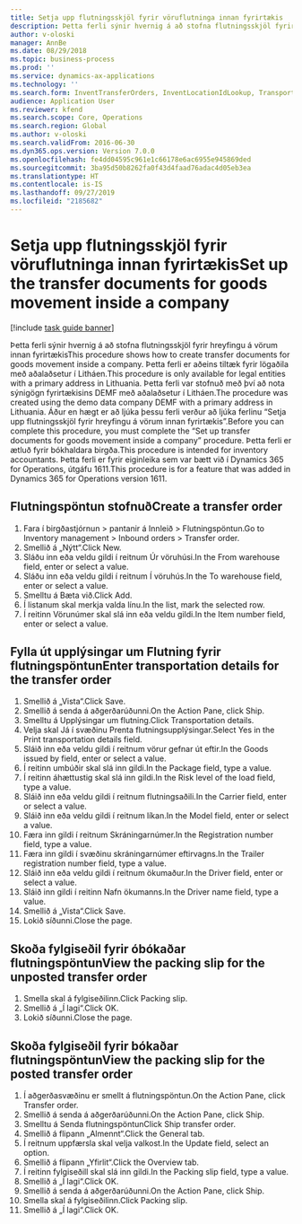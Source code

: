 ```yaml
---
title: Setja upp flutningsskjöl fyrir vöruflutninga innan fyrirtækis
description: Þetta ferli sýnir hvernig á að stofna flutningsskjöl fyrir hreyfingu á vörum innan fyrirtækis
author: v-oloski
manager: AnnBe
ms.date: 08/29/2018
ms.topic: business-process
ms.prod: ''
ms.service: dynamics-ax-applications
ms.technology: ''
ms.search.form: InventTransferOrders, InventLocationIdLookup, TransportationDocument, HcmWorkerLookUp, SrsReportViewerForm, InventTransferParmShip
audience: Application User
ms.reviewer: kfend
ms.search.scope: Core, Operations
ms.search.region: Global
ms.author: v-oloski
ms.search.validFrom: 2016-06-30
ms.dyn365.ops.version: Version 7.0.0
ms.openlocfilehash: fe4dd04595c961e1c66178e6ac6955e945869ded
ms.sourcegitcommit: 3ba95d50b8262fa0f43d4faad76adac4d05eb3ea
ms.translationtype: HT
ms.contentlocale: is-IS
ms.lasthandoff: 09/27/2019
ms.locfileid: "2185682"
---
```

# <a name="set-up-the-transfer-documents-for-goods-movement-inside-a-company"></a><span data-ttu-id="ba6f0-103">Setja upp flutningsskjöl fyrir vöruflutninga innan fyrirtækis</span><span class="sxs-lookup"><span data-stu-id="ba6f0-103">Set up the transfer documents for goods movement inside a company</span></span>

[!include [task guide banner](../../includes/task-guide-banner.md)]

<span data-ttu-id="ba6f0-104">Þetta ferli sýnir hvernig á að stofna flutningsskjöl fyrir hreyfingu á vörum innan fyrirtækis</span><span class="sxs-lookup"><span data-stu-id="ba6f0-104">This procedure shows how to create transfer documents for goods movement inside a company.</span></span> <span data-ttu-id="ba6f0-105">Þetta ferli er aðeins tiltæk fyrir lögaðila með aðalaðsetur í Litháen.</span><span class="sxs-lookup"><span data-stu-id="ba6f0-105">This procedure is only available for legal entities with a primary address in Lithuania.</span></span> <span data-ttu-id="ba6f0-106">Þetta ferli var stofnuð með því að nota sýnigögn fyrirtækisins DEMF með aðalaðsetur í Litháen.</span><span class="sxs-lookup"><span data-stu-id="ba6f0-106">The procedure was created using the demo data company DEMF with a primary address in Lithuania.</span></span> <span data-ttu-id="ba6f0-107">Áður en hægt er að ljúka þessu ferli verður að ljúka ferlinu “Setja upp flutningsskjöl fyrir hreyfingu á vörum innan fyrirtækis”.</span><span class="sxs-lookup"><span data-stu-id="ba6f0-107">Before you can complete this procedure, you must complete the “Set up transfer documents for goods movement inside a company” procedure.</span></span> <span data-ttu-id="ba6f0-108">Þetta ferli er ætluð fyrir bókhaldara birgða.</span><span class="sxs-lookup"><span data-stu-id="ba6f0-108">This procedure is intended for inventory accountants.</span></span> <span data-ttu-id="ba6f0-109">Þetta ferli er fyrir eiginleika sem var bætt við í Dynamics 365 for Operations, útgáfu 1611.</span><span class="sxs-lookup"><span data-stu-id="ba6f0-109">This procedure is for a feature that was added in Dynamics 365 for Operations version 1611.</span></span>


## <a name="create-a-transfer-order"></a><span data-ttu-id="ba6f0-110">Flutningspöntun stofnuð</span><span class="sxs-lookup"><span data-stu-id="ba6f0-110">Create a transfer order</span></span>
1. <span data-ttu-id="ba6f0-111">Fara í birgðastjórnun > pantanir á Innleið > Flutningspöntun.</span><span class="sxs-lookup"><span data-stu-id="ba6f0-111">Go to Inventory management > Inbound orders > Transfer order.</span></span>
2. <span data-ttu-id="ba6f0-112">Smellið á „Nýtt“.</span><span class="sxs-lookup"><span data-stu-id="ba6f0-112">Click New.</span></span>
3. <span data-ttu-id="ba6f0-113">Sláðu inn eða veldu gildi í reitnum Úr vöruhúsi.</span><span class="sxs-lookup"><span data-stu-id="ba6f0-113">In the From warehouse field, enter or select a value.</span></span>
4. <span data-ttu-id="ba6f0-114">Sláðu inn eða veldu gildi í reitnum Í vöruhús.</span><span class="sxs-lookup"><span data-stu-id="ba6f0-114">In the To warehouse field, enter or select a value.</span></span>
5. <span data-ttu-id="ba6f0-115">Smelltu á Bæta við.</span><span class="sxs-lookup"><span data-stu-id="ba6f0-115">Click Add.</span></span>
6. <span data-ttu-id="ba6f0-116">Í listanum skal merkja valda línu.</span><span class="sxs-lookup"><span data-stu-id="ba6f0-116">In the list, mark the selected row.</span></span>
7. <span data-ttu-id="ba6f0-117">Í reitinn Vörunúmer skal slá inn eða veldu gildi.</span><span class="sxs-lookup"><span data-stu-id="ba6f0-117">In the Item number field, enter or select a value.</span></span>

## <a name="enter-transportation-details-for-the-transfer-order"></a><span data-ttu-id="ba6f0-118">Fylla út upplýsingar um Flutning fyrir flutningspöntun</span><span class="sxs-lookup"><span data-stu-id="ba6f0-118">Enter transportation details for the transfer order</span></span>
1. <span data-ttu-id="ba6f0-119">Smellið á „Vista“.</span><span class="sxs-lookup"><span data-stu-id="ba6f0-119">Click Save.</span></span>
2. <span data-ttu-id="ba6f0-120">Smellið á senda á aðgerðarúðunni.</span><span class="sxs-lookup"><span data-stu-id="ba6f0-120">On the Action Pane, click Ship.</span></span>
3. <span data-ttu-id="ba6f0-121">Smelltu á Upplýsingar um flutning.</span><span class="sxs-lookup"><span data-stu-id="ba6f0-121">Click Transportation details.</span></span>
4. <span data-ttu-id="ba6f0-122">Velja skal Já í svæðinu Prenta flutningsupplýsingar.</span><span class="sxs-lookup"><span data-stu-id="ba6f0-122">Select Yes in the Print transportation details field.</span></span>
5. <span data-ttu-id="ba6f0-123">Sláið inn eða veldu gildi í reitnum vörur gefnar út eftir.</span><span class="sxs-lookup"><span data-stu-id="ba6f0-123">In the Goods issued by field, enter or select a value.</span></span>
6. <span data-ttu-id="ba6f0-124">Í reitinn umbúðir skal slá inn gildi.</span><span class="sxs-lookup"><span data-stu-id="ba6f0-124">In the Package field, type a value.</span></span>
7. <span data-ttu-id="ba6f0-125">Í reitinn áhættustig skal slá inn gildi.</span><span class="sxs-lookup"><span data-stu-id="ba6f0-125">In the Risk level of the load field, type a value.</span></span>
8. <span data-ttu-id="ba6f0-126">Sláið inn eða veldu gildi í reitnum flutningsaðili.</span><span class="sxs-lookup"><span data-stu-id="ba6f0-126">In the Carrier field, enter or select a value.</span></span>
9. <span data-ttu-id="ba6f0-127">Sláið inn eða veldu gildi í reitnum líkan.</span><span class="sxs-lookup"><span data-stu-id="ba6f0-127">In the Model field, enter or select a value.</span></span>
10. <span data-ttu-id="ba6f0-128">Færa inn gildi í reitnum Skráningarnúmer.</span><span class="sxs-lookup"><span data-stu-id="ba6f0-128">In the Registration number field, type a value.</span></span>
11. <span data-ttu-id="ba6f0-129">Færa inn gildi í svæðinu skráningarnúmer eftirvagns.</span><span class="sxs-lookup"><span data-stu-id="ba6f0-129">In the Trailer registration number field, type a value.</span></span>
12. <span data-ttu-id="ba6f0-130">Sláið inn eða veldu gildi í reitnum ökumaður.</span><span class="sxs-lookup"><span data-stu-id="ba6f0-130">In the Driver field, enter or select a value.</span></span>
13. <span data-ttu-id="ba6f0-131">Sláið inn gildi í reitinn Nafn ökumanns.</span><span class="sxs-lookup"><span data-stu-id="ba6f0-131">In the Driver name field, type a value.</span></span>
14. <span data-ttu-id="ba6f0-132">Smellið á „Vista“.</span><span class="sxs-lookup"><span data-stu-id="ba6f0-132">Click Save.</span></span>
15. <span data-ttu-id="ba6f0-133">Lokið síðunni.</span><span class="sxs-lookup"><span data-stu-id="ba6f0-133">Close the page.</span></span>

## <a name="view-the-packing-slip-for-the-unposted-transfer-order"></a><span data-ttu-id="ba6f0-134">Skoða fylgiseðil fyrir óbókaðar flutningspöntun</span><span class="sxs-lookup"><span data-stu-id="ba6f0-134">View the packing slip for the unposted transfer order</span></span>
1. <span data-ttu-id="ba6f0-135">Smella skal á fylgiseðilinn.</span><span class="sxs-lookup"><span data-stu-id="ba6f0-135">Click Packing slip.</span></span>
2. <span data-ttu-id="ba6f0-136">Smellið á „Í lagi“.</span><span class="sxs-lookup"><span data-stu-id="ba6f0-136">Click OK.</span></span>
3. <span data-ttu-id="ba6f0-137">Lokið síðunni.</span><span class="sxs-lookup"><span data-stu-id="ba6f0-137">Close the page.</span></span>

## <a name="view-the-packing-slip-for-the-posted-transfer-order"></a><span data-ttu-id="ba6f0-138">Skoða fylgiseðil fyrir bókaðar flutningspöntun</span><span class="sxs-lookup"><span data-stu-id="ba6f0-138">View the packing slip for the posted transfer order</span></span>
1. <span data-ttu-id="ba6f0-139">Í aðgerðasvæðinu er smellt á flutningspöntun.</span><span class="sxs-lookup"><span data-stu-id="ba6f0-139">On the Action Pane, click Transfer order.</span></span>
2. <span data-ttu-id="ba6f0-140">Smellið á senda á aðgerðarúðunni.</span><span class="sxs-lookup"><span data-stu-id="ba6f0-140">On the Action Pane, click Ship.</span></span>
3. <span data-ttu-id="ba6f0-141">Smelltu á Senda flutningspöntun</span><span class="sxs-lookup"><span data-stu-id="ba6f0-141">Click Ship transfer order.</span></span>
4. <span data-ttu-id="ba6f0-142">Smellið á flipann „Almennt“.</span><span class="sxs-lookup"><span data-stu-id="ba6f0-142">Click the General tab.</span></span>
5. <span data-ttu-id="ba6f0-143">Í reitnum uppfærsla skal velja valkost.</span><span class="sxs-lookup"><span data-stu-id="ba6f0-143">In the Update field, select an option.</span></span>
6. <span data-ttu-id="ba6f0-144">Smellið á flipann „Yfirlit“.</span><span class="sxs-lookup"><span data-stu-id="ba6f0-144">Click the Overview tab.</span></span>
7. <span data-ttu-id="ba6f0-145">Í reitinn fylgiseðill skal slá inn gildi.</span><span class="sxs-lookup"><span data-stu-id="ba6f0-145">In the Packing slip field, type a value.</span></span>
8. <span data-ttu-id="ba6f0-146">Smellið á „Í lagi“.</span><span class="sxs-lookup"><span data-stu-id="ba6f0-146">Click OK.</span></span>
9. <span data-ttu-id="ba6f0-147">Smellið á senda á aðgerðarúðunni.</span><span class="sxs-lookup"><span data-stu-id="ba6f0-147">On the Action Pane, click Ship.</span></span>
10. <span data-ttu-id="ba6f0-148">Smella skal á fylgiseðilinn.</span><span class="sxs-lookup"><span data-stu-id="ba6f0-148">Click Packing slip.</span></span>
11. <span data-ttu-id="ba6f0-149">Smellið á „Í lagi“.</span><span class="sxs-lookup"><span data-stu-id="ba6f0-149">Click OK.</span></span>

